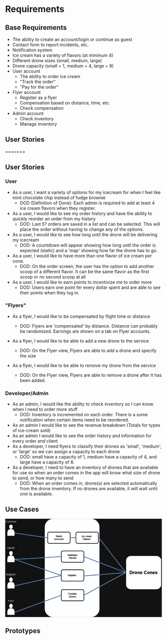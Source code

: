 # Requirements

## Base Requirements

- The ability to create an account/login or continue as guest
- Contact form to report incidents, etc.
- Notification system
- Ice cream has a variety of flavors (at minimum 4)
- Different drone sizes (small, medium, large)
- Drone capacity (small = 1, medium = 4, large = 8)
- User account
    - The ability to order ice cream
    - "Track the order"
    - "Pay for the order"
- Flyer account
    - Register as a flyer
    - Compensation based on distance, time, etc.
    - Check compensation
- Admin account
    - Check inventory
    - Manage inventory

## User Stories

=======
## User Stories
### User
- As a user, I want a variety of options for my icecream for when I feel like mint chocolate chip instead of fudge brownie 
  - DOD (Definition of Done): Each admin is required to add at least 4 ice cream flavors when they register.
- As a user, I would like to see my order history and have the ability to quickly reorder an order from my history
  - DOD: Last 5? orders are saved in a list and can be selected. This will place the order without having to change any of the options.
- As a user, I would like to see how long until the drone will be delivering my icecream
  - DOD: A countdown will appear showing how long until the order is expected (static) and a 'map' showing how far the drone has to go.
- As a user, I would like to have more than one flavor of ice cream per cone.
  - DOD: On the order screen, the user has the option to add another scoop of a different flavor. It can be the same flavor as the first scoop or no second scoop at all
- As a user, I would like to earn points to incentivize me to order more
  - DOD: Users earn one point fer every dollar spent and are able to see their points when they log in.

### "Flyers" 
- As a flyer, I would like to be compensated by flight time or distance
  - DOD: Flyers are 'compensated' by distance. Distance can probably be randomized. Earnings are shown on a tab on Flyer accounts.
- As a flyer, I would like to be able to add a new drone to the service
  - DOD: On the Flyer view, Flyers are able to add a drone and specify the size

- As a flyer, I would like to be able to remove my drone from the service
  - DOD: On the Flyer view, Flyers are able to remove a drone after it has been added.

### Developer/Admin
- As an admin, I would like the ability to check inventory so I can know when I need to order more stuff
  - DOD: Inventory is incremented on each order. There is a some notification when certain items need to be reordered.
- As an admin I would like to see the revenue breakdown (Totals for types of ice-cream sold)
- As an admin I would like to see the order history and information for every order and client
- As a developer, I need flyers to classify their drones as 'small', 'medium', or 'large' so we can assign a capacity to each drone
  - DOD: small have a capacity of 1, medium have a capacity of 4, and large have a capacity of 8.
- As a developer, I need to have an inventory of drones that are available for use so when an order comes in the app will know what size of drone to send, or how many to send
  - DOD: When an order comes in, drone(s) are selected automatically from the drone inventory. If no drones are available, it will wait until one is available.


## Use Cases
![Use Cases](md_images/Use_Cases.png)
## Prototypes
